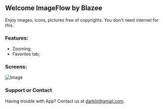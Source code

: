 ## Welcome ImageFlow by Blazee

Enjoy images, icons, pictures free of copyrights.
You don't need internet for this.

### Features:
- Zooming;
- Favorites tab;

### Screens: 
![Image](src)

### Support or Contact

Having trouble with App? Contact us at darklir@gmail.com.
